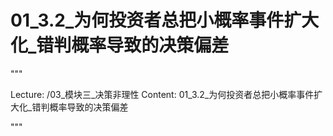 # 01_3.2_为何投资者总把小概率事件扩大化_错判概率导致的决策偏差

"""

Lecture: /03_模块三_决策非理性
Content: 01_3.2_为何投资者总把小概率事件扩大化_错判概率导致的决策偏差

"""

